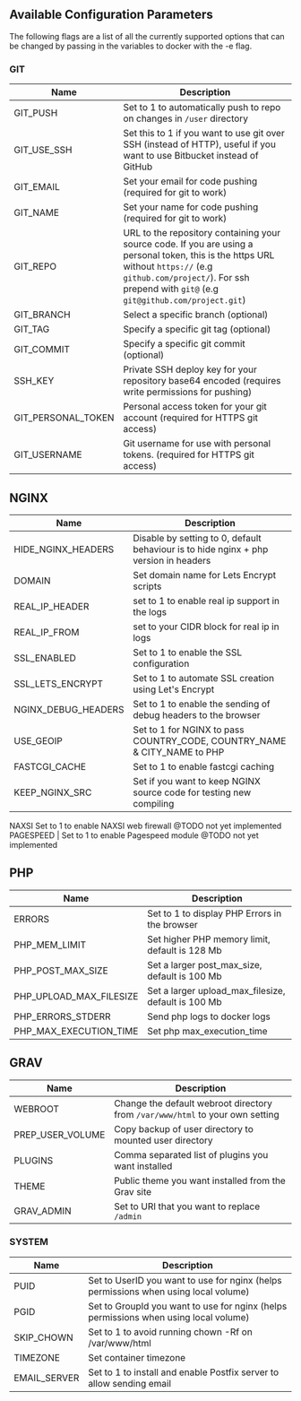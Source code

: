 ## Available Configuration Parameters
The following flags are a list of all the currently supported options that can be changed by passing in the variables to docker with the -e flag.

### GIT 

Name | Description
------------------------- |----------------------------------------------------------------------------------------------------------------
GIT_PUSH | Set to 1 to automatically push to repo on changes in `/user` directory  
GIT_USE_SSH | Set this to 1 if you want to use git over SSH (instead of HTTP), useful if you want to use Bitbucket instead of GitHub  
GIT_EMAIL | Set your email for code pushing (required for git to work)  
GIT_NAME | Set your name for code pushing (required for git to work)  
GIT_REPO | URL to the repository containing your source code. If you are using a personal token, this is the https URL without `https://` (e.g `github.com/project/`). For ssh prepend with `git@` (e.g `git@github.com/project.git`)  
GIT_BRANCH | Select a specific branch (optional)  
GIT_TAG | Specify a specific git tag (optional)  
GIT_COMMIT | Specify a specific git commit (optional)  
SSH_KEY | Private SSH deploy key for your repository base64 encoded (requires write permissions for pushing)  
GIT_PERSONAL_TOKEN | Personal access token for your git account (required for HTTPS git access)  
GIT_USERNAME | Git username for use with personal tokens. (required for HTTPS git access)  

## NGINX 
Name | Description  
------------------------- | ----------------------------------------------------------------------------------------------------------------  
HIDE_NGINX_HEADERS | Disable by setting to 0, default behaviour is to hide nginx + php version in headers
DOMAIN | Set domain name for Lets Encrypt scripts
REAL_IP_HEADER | set to 1 to enable real ip support in the logs
REAL_IP_FROM | set to your CIDR block for real ip in logs
SSL_ENABLED | Set to 1 to enable the SSL configuration
SSL_LETS_ENCRYPT | Set to 1 to automate SSL creation using Let's Encrypt
NGINX_DEBUG_HEADERS | Set to 1 to enable the sending of debug headers to the browser
USE_GEOIP | Set to 1 for NGINX to pass COUNTRY_CODE, COUNTRY_NAME & CITY_NAME to PHP
FASTCGI_CACHE | Set to 1 to enable fastcgi caching
KEEP_NGINX_SRC | Set if you want to keep NGINX source code for testing new compiling  
NAXSI Set to 1 to enable NAXSI web firewall @TODO not yet implemented
PAGESPEED | Set to 1 to enable Pagespeed module @TODO not yet implemented

## PHP 
Name | Description  
------------------------- | ----------------------------------------------------------------------------------------------------------------  
ERRORS | Set to 1 to display PHP Errors in the browser
PHP_MEM_LIMIT | Set higher PHP memory limit, default is 128 Mb
PHP_POST_MAX_SIZE | Set a larger post_max_size, default is 100 Mb
PHP_UPLOAD_MAX_FILESIZE | Set a larger upload_max_filesize, default is 100 Mb
PHP_ERRORS_STDERR | Send php logs to docker logs
PHP_MAX_EXECUTION_TIME | Set php max_execution_time 

## GRAV 
Name | Description  
------------------------- | ----------------------------------------------------------------------------------------------------------------  
WEBROOT | Change the default webroot directory from `/var/www/html` to your own setting
PREP_USER_VOLUME | Copy backup of user directory to mounted user directory
PLUGINS | Comma separated list of plugins you want installed
THEME | Public theme you want installed from the Grav site
GRAV_ADMIN | Set to URI that you want to replace `/admin`  

### SYSTEM

Name | Description
------------------------- |----------------------------------------------------------------------------------------------------------------
PUID | Set to UserID you want to use for nginx (helps permissions when using local volume)
PGID | Set to GroupId you want to use for nginx (helps permissions when using local volume)
SKIP_CHOWN | Set to 1 to avoid running chown -Rf on /var/www/html
TIMEZONE | Set container timezone
EMAIL_SERVER | Set to 1 to install and enable Postfix server to allow sending email
